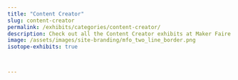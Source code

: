 ```yaml
---
title: "Content Creator"
slug: content-creator
permalink: /exhibits/categories/content-creator/
description: Check out all the Content Creator exhibits at Maker Faire Orlando!
image: /assets/images/site-branding/mfo_two_line_border.png
isotope-exhibits: true



---
```

